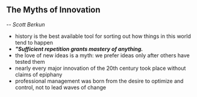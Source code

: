 ## The Myths of Innovation
-- *Scott Berkun*


- history is the best available tool for sorting out how things in this world tend to happen
- ***"Sufficient repetition grants mastery of anything.***
- the love of new ideas is a myth: we prefer ideas only after others have tested them
- nearly every major innovation of the 20th century took place without claims of epiphany
- professional management was born from the desire to optimize and control, not to lead waves of change